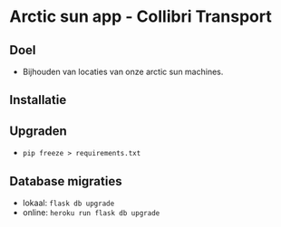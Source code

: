 # Arctic sun app - Collibri Transport

## Doel
 * Bijhouden van locaties van onze arctic sun machines.

## Installatie


## Upgraden
 * ```pip freeze > requirements.txt```

## Database migraties

* lokaal: ```flask db upgrade```
* online: ```heroku run flask db upgrade```
